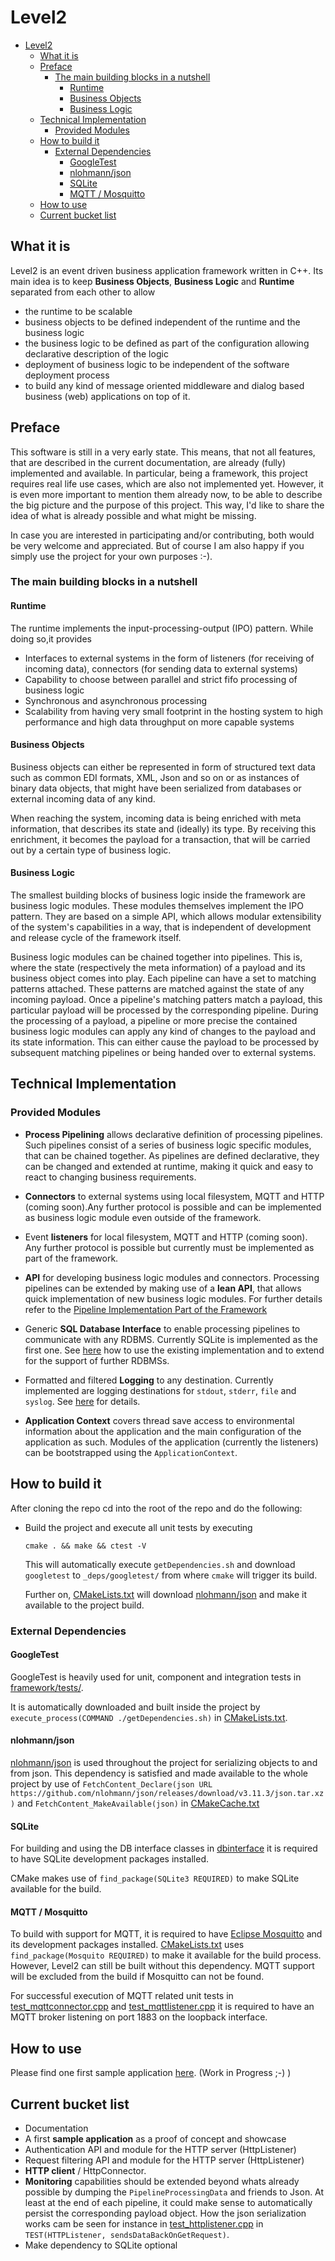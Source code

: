 # Level2
- [Level2](#level2)
  - [What it is](#what-it-is)
  - [Preface](#preface)
    - [The main building blocks in a nutshell](#the-main-building-blocks-in-a-nutshell)
      - [Runtime](#runtime)
      - [Business Objects](#business-objects)
      - [Business Logic](#business-logic)
  - [Technical Implementation](#technical-implementation)
    - [Provided Modules](#provided-modules)
  - [How to build it](#how-to-build-it)
    - [External Dependencies](#external-dependencies)
      - [GoogleTest](#googletest)
      - [nlohmann/json](#nlohmannjson)
      - [SQLite](#sqlite)
      - [MQTT / Mosquitto](#mqtt--mosquitto)
  - [How to use](#how-to-use)
  - [Current bucket list](#current-bucket-list)

## What it is

Level2 is an event driven business application framework written in C++. Its main idea is to keep **Business Objects**, **Business Logic** and **Runtime** separated from each other to allow

- the runtime to be scalable
- business objects to be defined independent of the runtime and the business logic
- the business logic to be defined as part of the configuration allowing declarative description of the logic
- deployment of business logic to be independent of the software deployment process
- to build any kind of message oriented middleware and dialog based business (web) applications on top of it.

## Preface

This software is still in a very early state. This means, that not all features, that are described in the current documentation, are already (fully) implemented and available. In particular, being a framework, this project requires real life use cases, which are also not implemented yet. However, it is even more important to mention them already now, to be able to describe the big picture and the purpose of this project. This way, I'd like to share the idea of what is already possible and what might be missing.

In case you are interested in participating and/or contributing, both would be very welcome and appreciated. But of course I am also happy if you simply use the project for your own purposes :-).

### The main building blocks in a nutshell

#### Runtime

The runtime implements the input-processing-output (IPO) pattern. While doing so,it provides

- Interfaces to external systems in the form of listeners (for receiving of incoming data), connectors (for sending data to external systems)
- Capability to choose between parallel and strict fifo processing of business logic
- Synchronous and asynchronous processing
- Scalability from having very small footprint in the hosting system to high performance and high data throughput on more capable systems

#### Business Objects

Business objects can either be represented in form of structured text data such as common EDI formats, XML, Json and so on or as instances of binary data objects, that might have been serialized from databases or external incoming data of any kind.

When reaching the system, incoming data is being enriched with meta information, that describes its state and (ideally) its type. By receiving this enrichment, it becomes the payload for a transaction, that will be carried out by a certain type of business logic.

#### Business Logic

The smallest building blocks of business logic inside the framework are business logic modules. These modules themselves implement the IPO pattern. They are based on a simple API, which allows modular extensibility of the system's capabilities in a way, that is independent of development and release cycle of the framework itself.

Business logic modules can be chained together into pipelines. This is, where the state (respectively the meta information) of a payload and its business object comes into play. Each pipeline can have a set to matching patterns attached. These patterns are matched against the state of any incoming payload. Once a pipeline's matching patters match a payload, this particular payload will be processed by the corresponding pipeline. During the processing of a payload, a pipeline or more precise the contained business logic modules can apply any kind of changes to the payload and its state information. This can either cause the payload to be processed by subsequent matching pipelines or being handed over to external systems.

## Technical Implementation

### Provided Modules

- **Process Pipelining** allows declarative definition of processing pipelines. Such pipelines consist of a series of business logic specific modules, that can be chained together. As pipelines are defined declarative, they can be changed and extended at runtime, making it quick and easy to react to changing business requirements.
  
- **Connectors** to external systems using local filesystem, MQTT and HTTP (coming soon).Any further protocol is possible and can be implemented as business logic module even outside of the framework.

- Event **listeners** for local filesystem, MQTT and HTTP (coming soon). Any further protocol is possible but currently must be implemented as part of the framework.

- **API** for developing business logic modules and connectors. Processing pipelines can be extended by making use of a **lean API**, that allows quick implementation of new business logic modules. For further details refer to the [Pipeline Implementation Part of the Framework](./framework/src/pipeline/README.md)

- Generic **SQL Database Interface** to enable processing pipelines to communicate with any RDBMS. Currently SQLite is implemented as the first one. See [here](./framework/src/dbinterface/README.md) how to use the existing implementation and to extend for the support of further RDBMSs.

- Formatted and filtered **Logging** to any destination. Currently implemented are logging destinations for `stdout`, `stderr`, `file` and `syslog`. See [here](./framework/src/logger/README.md) for details.

- **Application Context** covers thread save access to environmental information about the application and the main configuration of the application as such. Modules of the application (currently the listeners) can be bootstrapped using the `ApplicationContext`.

## How to build it

After cloning the repo cd into the root of the repo and do the following:

- Build the project and execute all unit tests by executing
  
    `cmake . && make && ctest -V`

    This will automatically execute `getDependencies.sh` and download  `googletest` to `_deps/googletest/` from where `cmake`  will trigger its build.

    Further on, [CMakeLists.txt](./CMakeLists.txt) will download [nlohmann/json](https://github.com/nlohmann/json) and make it available to the project build.

### External Dependencies

#### GoogleTest

GoogleTest is heavily used for unit, component and integration tests in [framework/tests/](./framework/tests/).

It is automatically downloaded and built inside the project by `execute_process(COMMAND ./getDependencies.sh)` in [CMakeLists.txt](./CMakeLists.txt).

#### nlohmann/json

[nlohmann/json](https://github.com/nlohmann/json) is used throughout the project for serializing objects to and from json. This dependency is satisfied and made available to the whole project by use of `FetchContent_Declare(json URL https://github.com/nlohmann/json/releases/download/v3.11.3/json.tar.xz)` and `FetchContent_MakeAvailable(json)` in [CMakeCache.txt](./CMakeCache.txt)

#### SQLite

For building and using the DB interface classes in [dbinterface](./framework/src/dbinterface/) it is required to have SQLite development packages installed.

CMake makes use of `find_package(SQLite3 REQUIRED)` to make SQLite available for the build.

#### MQTT / Mosquitto

To build with support for MQTT, it is required to have [Eclipse Mosquitto](https://mosquitto.org/) and its development packages installed. [CMakeLists.txt](./framework/CMakeLists.txt) uses `find_package(Mosquito REQUIRED)` to make it available for the build process. However, Level2 can still be built without this dependency. MQTT support will be excluded from the build if Mosquitto can not be found.

For successful execution of MQTT related unit tests in [test_mqttconnector.cpp](./framework/tests/test_mqttconnector.cpp) and [test_mqttlistener.cpp](./framework/tests/test_mqttlistener.cpp) it is required to have an MQTT broker listening on port 1883 on the loopback interface.

## How to use

Please find one first sample application [here](./sampleApplications/README.md). (Work in Progress ;-) )

## Current bucket list

- Documentation
- A first **sample application** as a proof of concept and showcase
- Authentication API and module for the HTTP server (HttpListener)
- Request filtering API and module for the HTTP server (HttpListener)
- **HTTP client** / HttpConnector.
- **Monitoring** capabilities should be extended beyond whats already possible by dumping the `PipelineProcessingData` and friends to Json. At least at the end of each pipeline, it could make sense to automatically persist the corresponding payload object. How the json serialization works cam be seen for instance in [test_httplistener.cpp](./framework/tests/test_httplistener.cpp) in `TEST(HTTPListener, sendsDataBackOnGetRequest)`.
- Make dependency to SQLite optional

